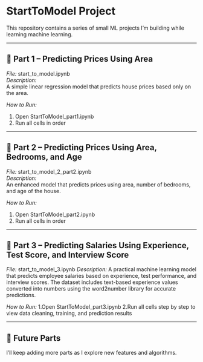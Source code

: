 # StartToModel Project

This repository contains a series of small ML projects I’m building while learning machine learning.

---

## 📘 Part 1 – Predicting Prices Using Area
*File:* start_to_model.ipynb  
*Description:*  
A simple linear regression model that predicts house prices based only on the area.

*How to Run:*
1. Open StartToModel_part1.ipynb
2. Run all cells in order

---

## 📗 Part 2 – Predicting Prices Using Area, Bedrooms, and Age
*File:* start_to_model_2_part2.ipynb <br>
*Description:*  
An enhanced model that predicts prices using area, number of bedrooms, and age of the house.

*How to Run:*
1. Open StartToModel_part2.ipynb
2. Run all cells in order

---

## 📘 Part 3 – Predicting Salaries Using Experience, Test Score, and Interview Score
*File:* start_to_model_3.ipynb
*Description:*
A practical machine learning model that predicts employee salaries based on experience, test performance, and interview scores. The dataset includes text-based experience values converted into numbers using the word2number library for accurate predictions.

*How to Run:*
1.Open StartToModel_part3.ipynb
2.Run all cells step by step to view data cleaning, training, and prediction results

---

## 🧠 Future Parts
I’ll keep adding more parts as I explore new features and algorithms.
